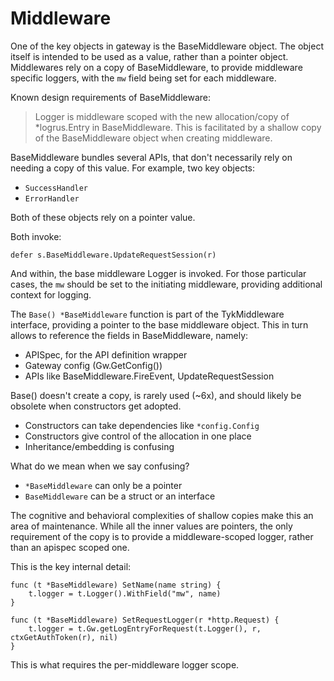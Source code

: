 # Middleware

One of the key objects in gateway is the BaseMiddleware object. The
object itself is intended to be used as a value, rather than a pointer
object. Middlewares rely on a copy of BaseMiddleware, to provide
middleware specific loggers, with the `mw` field being set for each
middleware.

Known design requirements of BaseMiddleware:

> Logger is middleware scoped with the new allocation/copy of *logrus.Entry in BaseMiddleware.
> This is facilitated by a shallow copy of the BaseMiddleware object when creating middleware.

BaseMiddleware bundles several APIs, that don't necessarily rely on
needing a copy of this value. For example, two key objects:

- `SuccessHandler`
- `ErrorHandler`

Both of these objects rely on a pointer value.

Both invoke:

```
defer s.BaseMiddleware.UpdateRequestSession(r)
```

And within, the base middleware Logger is invoked. For those particular
cases, the `mw` should be set to the initiating middleware, providing
additional context for logging.

The `Base() *BaseMiddleware` function is part of the TykMiddleware
interface, providing a pointer to the base middleware object. This in turn
allows to reference the fields in BaseMiddleware, namely:

- APISpec, for the API definition wrapper
- Gateway config (Gw.GetConfig())
- APIs like BaseMiddleware.FireEvent, UpdateRequestSession

Base() doesn't create a copy, is rarely used (~6x), and should likely be
obsolete when constructors get adopted.

- Constructors can take dependencies like `*config.Config`
- Constructors give control of the allocation in one place
- Inheritance/embedding is confusing

What do we mean when we say confusing?

- `*BaseMiddleware` can only be a pointer
- `BaseMiddleware` can be a struct or an interface

The cognitive and behavioral complexities of shallow copies make this an
area of maintenance. While all the inner values are pointers, the only
requirement of the copy is to provide a middleware-scoped logger, rather
than an apispec scoped one.

This is the key internal detail:

```
func (t *BaseMiddleware) SetName(name string) {
	t.logger = t.Logger().WithField("mw", name)
}

func (t *BaseMiddleware) SetRequestLogger(r *http.Request) {
	t.logger = t.Gw.getLogEntryForRequest(t.Logger(), r, ctxGetAuthToken(r), nil)
}
```

This is what requires the per-middleware logger scope.